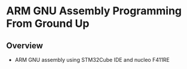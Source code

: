 # ARM GNU Assembly Programming From Ground Up

## Overview

* ARM GNU assembly using STM32Cube IDE and nucleo F411RE
